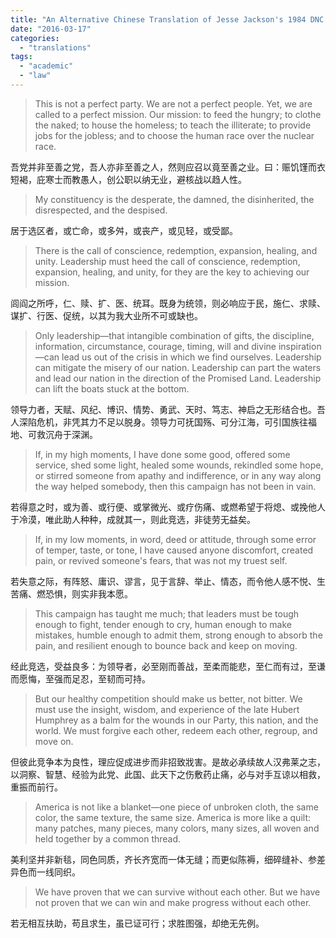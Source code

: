 ```yaml
---
title: "An Alternative Chinese Translation of Jesse Jackson's 1984 DNC Address"
date: "2016-03-17"
categories: 
  - "translations"
tags: 
  - "academic"
  - "law"
---
```


> This is not a perfect party. We are not a perfect people. Yet, we are called to a perfect mission. Our mission: to feed the hungry; to clothe the naked; to house the homeless; to teach the illiterate; to provide jobs for the jobless; and to choose the human race over the nuclear race.

吾党并非至善之党，吾人亦非至善之人，然则应召以竟至善之业。曰：赈饥馑而衣短褐，庇寒士而教愚人，创公职以纳无业，避核战以趋人性。

> My constituency is the desperate, the damned, the disinherited, the disrespected, and the despised.

居于选区者，或亡命，或多舛，或丧产，或见轻，或受鄙。

> There is the call of conscience, redemption, expansion, healing, and unity. Leadership must heed the call of conscience, redemption, expansion, healing, and unity, for they are the key to achieving our mission.

闾阎之所呼，仁、赎、扩、医、统耳。既身为统领，则必响应于民，施仁、求赎、谋扩、行医、促统，以其为我大业所不可或缺也。

> Only leadership—that intangible combination of gifts, the discipline, information, circumstance, courage, timing, will and divine inspiration—can lead us out of the crisis in which we find ourselves. Leadership can mitigate the misery of our nation. Leadership can part the waters and lead our nation in the direction of the Promised Land. Leadership can lift the boats stuck at the bottom.

领导力者，天赋、风纪、博识、情势、勇武、天时、笃志、神启之无形结合也。吾人深陷危机，非凭其力不足以脱身。领导力可抚国殇、可分江海，可引国族往福地、可救沉舟于深渊。

> If, in my high moments, I have done some good, offered some service, shed some light, healed some wounds, rekindled some hope, or stirred someone from apathy and indifference, or in any way along the way helped somebody, then this campaign has not been in vain.

若得意之时，或为善、或行便、或掌微光、或疗伤痛、或燃希望于将熄、或挽他人于冷漠，唯此助人种种，成就其一，则此竞选，非徒劳无益矣。

> If, in my low moments, in word, deed or attitude, through some error of temper, taste, or tone, I have caused anyone discomfort, created pain, or revived someone's fears, that was not my truest self.

若失意之际，有阵怒、庸识、谬言，见于言辞、举止、情态，而令他人感不悦、生苦痛、燃恐惧，则实非我本愿。

> This campaign has taught me much; that leaders must be tough enough to fight, tender enough to cry, human enough to make mistakes, humble enough to admit them, strong enough to absorb the pain, and resilient enough to bounce back and keep on moving.

经此竞选，受益良多：为领导者，必至刚而善战，至柔而能悲，至仁而有过，至谦而愿悔，至强而足忍，至韧而可持。

> But our healthy competition should make us better, not bitter. We must use the insight, wisdom, and experience of the late Hubert Humphrey as a balm for the wounds in our Party, this nation, and the world. We must forgive each other, redeem each other, regroup, and move on.

但彼此竞争本为良性，理应促成进步而非招致戕害。是故必承续故人汉弗莱之志，以洞察、智慧、经验为此党、此国、此天下之伤敷药止痛，必与对手互谅以相救，重振而前行。

> America is not like a blanket—one piece of unbroken cloth, the same color, the same texture, the same size. America is more like a quilt: many patches, many pieces, many colors, many sizes, all woven and held together by a common thread.

美利坚并非新毯，同色同质，齐长齐宽而一体无缝；而更似陈褥，细碎缝补、参差异色而一线同织。

> We have proven that we can survive without each other. But we have not proven that we can win and make progress without each other.

若无相互扶助，苟且求生，虽已证可行；求胜图强，却绝无先例。
